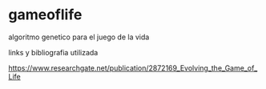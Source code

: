 # gameoflife
algoritmo genetico para el juego de la vida


links y bibliografia utilizada

https://www.researchgate.net/publication/2872169_Evolving_the_Game_of_Life
